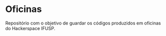 # Oficinas

Repositório com o objetivo de guardar os códigos produzidos em oficinas do Hackerspace IFUSP.
